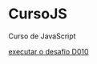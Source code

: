 # CursoJS
 Curso de JavaScript
 
 <a href="https://github.com/viniciusjgon/CursoJS/Desafio"> executar o desafio D010
 </a>

